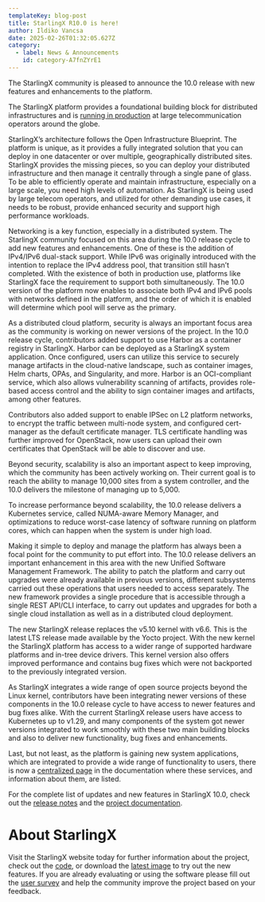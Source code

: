 ```yaml
---
templateKey: blog-post
title: StarlingX R10.0 is here!
author: Ildiko Vancsa
date: 2025-02-26T01:32:05.627Z
category: 
  - label: News & Announcements
    id: category-A7fnZYrE1
---
```


The StarlingX community is pleased to announce the 10.0 release with new features and enhancements to the platform.

The StarlingX platform provides a foundational building block for distributed infrastructures and is [running in production](https://www.youtube.com/watch?v=sOmoFOLaR7A) at large telecommunication operators around the globe.

StarlingX’s architecture follows the Open Infrastructure Blueprint. The platform is unique, as it provides a fully integrated solution that you can deploy in one datacenter or over multiple, geographically distributed sites. StarlingX provides the missing pieces, so you can deploy your distributed infrastructure and then manage it centrally through a single pane of glass. To be able to efficiently operate and maintain infrastructure, especially on a large scale, you need high levels of automation. As StarlingX is being used by large telecom operators, and utilized for other demanding use cases, it needs to be robust, provide enhanced security and support high performance workloads.

Networking is a key function, especially in a distributed system. The StarlingX community focused on this area during the 10.0 release cycle to add new features and enhancements. One of these is the addition of IPv4/IPv6 dual-stack support. While IPv6 was originally introduced with the intention to replace the IPv4 address pool, that transition still hasn’t completed. With the existence of both in production use, platforms like StarlingX face the requirement to support both simultaneously. The 10.0 version of the platform now enables to associate both IPv4 and IPv6 pools with networks defined in the platform, and the order of which it is enabled will determine which pool will serve as the primary.

As a distributed cloud platform, security is always an important focus area as the community is working on newer versions of the project. In the 10.0 release cycle, contributors added support to use Harbor as a container registry in StarlingX. Harbor can be deployed as a StarlingX system application. Once configured, users can utilize this service to securely manage artifacts in the cloud-native landscape, such as container images, Helm charts, OPAs, and Singularity, and more. Harbor is an OCI-compliant service, which also allows vulnerability scanning of artifacts, provides role-based access control and the ability to sign container images and artifacts, among other features.

Contributors also added support to enable IPSec on L2 platform networks, to encrypt the traffic between multi-node system, and configured cert-manager as the default certificate manager. TLS certificate handling was further improved for OpenStack, now users can upload their own certificates that OpenStack will be able to discover and use.

Beyond security, scalability is also an important aspect to keep improving, which the community has been actively working on. Their current goal is to reach the ability to manage 10,000 sites from a system controller, and the 10.0 delivers the milestone of managing up to 5,000.

To increase performance beyond scalability, the 10.0 release delivers a Kubernetes service, called NUMA-aware Memory Manager, and optimizations to reduce worst-case latency of software running on platform cores, which can happen when the system is under high load.

Making it simple to deploy and manage the platform has always been a focal point for the community to put effort into. The 10.0 release delivers an important enhancement in this area with the new Unified Software Management Framework. The ability to patch the platform and carry out upgrades were already available in previous versions, different subsystems carried out these operations that users needed to access separately. The new framework provides a single procedure that is accessible through a single REST API/CLI interface, to carry out updates and upgrades for both a single cloud installation as well as in a distributed cloud deployment.

The new StarlingX release replaces the v5.10 kernel with v6.6. This is the latest LTS release made available by the Yocto project. With the new kernel the StarlingX platform has access to a wider range of supported hardware platforms and in-tree device drivers. This kernel version also offers improved performance and contains bug fixes which were not backported to the previously integrated version.

As StarlingX integrates a wide range of open source projects beyond the Linux kernel, contributors have been integrating newer versions of these components in the 10.0 release cycle to have access to newer features and bug fixes alike. With the current StarlingX release users have access to Kubernetes up to v1.29, and many components of the system got newer versions integrated to work smoothly with these two main building blocks and also to deliver new functionality, bug fixes and enhancements.

Last, but not least, as the platform is gaining new system applications, which are integrated to provide a wide range of functionality to users, there is now a [centralized page](https://docs.starlingx.io/application-ref/application-reference-8916dfe370cd.html) in the documentation where these services, and information about them, are listed.

For the complete list of updates and new features in StarlingX 10.0, check out the [release notes](https://docs.starlingx.io/releasenotes/index.html#release-notes) and the [project documentation](https://docs.starlingx.io/).

# About StarlingX

Visit the StarlingX website today for further information about the project, check out the [code](https://opendev.org/starlingx), or download the [latest image](https://mirror.starlingx.windriver.com/mirror/starlingx/release/) to try out the new features. If you are already evaluating or using the software please fill out the [user survey](https://openinfrafoundation.formstack.com/forms/starlingx_user_survey) and help the community improve the project based on your feedback.
